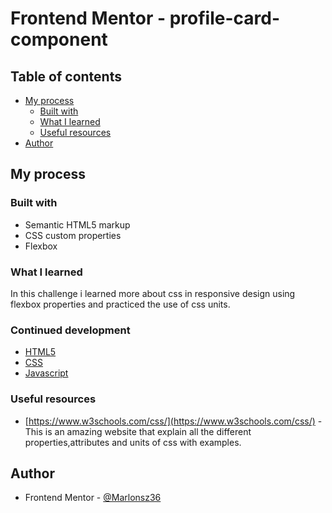# Frontend Mentor - profile-card-component

## Table of contents

- [My process](#my-process)
  - [Built with](#built-with)
  - [What I learned](#what-i-learned)
  - [Useful resources](#useful-resources)
- [Author](#author)


## My process

### Built with

- Semantic HTML5 markup
- CSS custom properties
- Flexbox


### What I learned

In this challenge i learned more about css in responsive design using flexbox properties and practiced the use of css units.


### Continued development
- [HTML5](#HTML5)
- [CSS](#CSS)
- [Javascript](#Javascript)




### Useful resources
- [https://www.w3schools.com/css/](https://www.w3schools.com/css/) - This is an amazing website that explain all the different properties,attributes and units of css with examples.


## Author
- Frontend Mentor - [@Marlonsz36](https://www.frontendmentor.io/profile/Marlonsz36)
